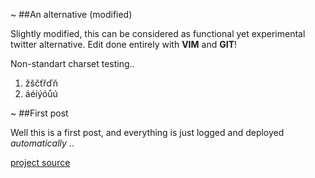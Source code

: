 ~
##An alternative (modified)

Slightly modified, this can be considered as functional yet experimental twitter alternative. Edit done entirely with __VIM__ and __GIT__!

Non-standart charset testing..

1. žščťřďň
2. áéíýóůú

~
##First post

Well this is a first post, and everything is just logged and deployed *automatically* ..

[project source](https://github.com/K0F/www_upkeep)

